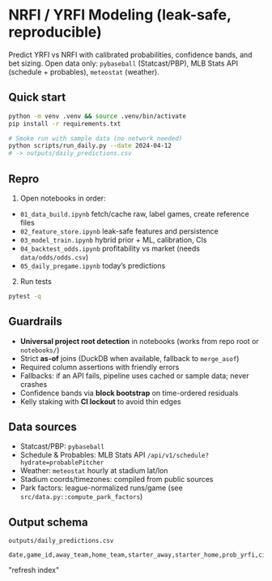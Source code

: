 # NRFI / YRFI Modeling (leak-safe, reproducible)

Predict YRFI vs NRFI with calibrated probabilities, confidence bands, and bet sizing.
Open data only: `pybaseball` (Statcast/PBP), MLB Stats API (schedule + probables), `meteostat` (weather).

## Quick start

```bash
python -m venv .venv && source .venv/bin/activate
pip install -r requirements.txt

# Smoke run with sample data (no network needed)
python scripts/run_daily.py --date 2024-04-12
# -> outputs/daily_predictions.csv
```

## Repro

1. Open notebooks in order:

- `01_data_build.ipynb` fetch/cache raw, label games, create reference files
- `02_feature_store.ipynb` leak-safe features and persistence
- `03_model_train.ipynb` hybrid prior + ML, calibration, CIs
- `04_backtest_odds.ipynb` profitability vs market (needs `data/odds/odds.csv`)
- `05_daily_pregame.ipynb` today’s predictions

2. Run tests

```bash
pytest -q
```

## Guardrails

- **Universal project root detection** in notebooks (works from repo root or `notebooks/`)
- Strict **as-of** joins (DuckDB when available, fallback to `merge_asof`)
- Required column assertions with friendly errors
- Fallbacks: if an API fails, pipeline uses cached or sample data; never crashes
- Confidence bands via **block bootstrap** on time-ordered residuals
- Kelly staking with **CI lockout** to avoid thin edges

## Data sources

- Statcast/PBP: `pybaseball`
- Schedule & Probables: MLB Stats API `/api/v1/schedule?hydrate=probablePitcher`
- Weather: `meteostat` hourly at stadium lat/lon
- Stadium coords/timezones: compiled from public sources
- Park factors: league-normalized runs/game (see `src/data.py::compute_park_factors`)

## Output schema

`outputs/daily_predictions.csv`

```
date,game_id,away_team,home_team,starter_away,starter_home,prob_yrfi,ci_low,ci_high,book_prob_yrfi,book_prob_nrfi,edge_yrfi,edge_nrfi,rec_side,kelly_fraction,decimal_odds_used,notes
```
"refresh index"